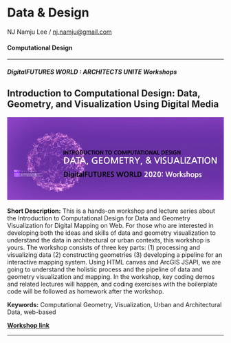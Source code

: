 # Data & Design
NJ Namju Lee / nj.namju@gmail.com
#### Computational Design



-----

##### DigitalFUTURES WORLD : ARCHITECTS UNITE Workshops
## Introduction to Computational Design: Data, Geometry, and Visualization Using Digital Media



![](./IntroductionToComputationalDesignDataGeometryVisualization/img/img.jpeg)

**Short Description:**
This is a hands-on workshop and lecture series about the Introduction to Computational Design for Data and Geometry Visualization for Digital Mapping on Web. For those who are interested in developing both the ideas and skills of data and geometry visualization to understand the data in architectural or urban contexts, this workshop is yours. The workshop consists of three key parts: (1) processing and visualizing data (2) constructing geometries (3) developing a pipeline for an interactive mapping system. Using HTML canvas and ArcGIS JSAPI, we are going to understand the holistic process and the pipeline of data and geometry visualization and mapping. In the workshop, key coding demos and related lectures will happen, and coding exercises with the boilerplate code will be followed as homework after the workshop.

**Keywords:**
Computational Geometry, Visualization, Urban and Architectural Data, web-based

**[Workshop link](https://github.com/NamjuLee/Data-Design-Workshop-index/tree/main/IntroductionToComputationalDesignDataGeometryVisualization)**

-----


